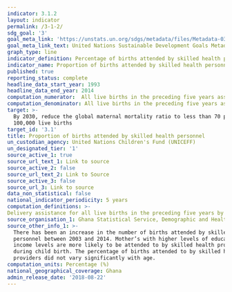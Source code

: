 ```yaml
---
indicator: 3.1.2
layout: indicator
permalink: /3-1-2/
sdg_goal: '3'
goal_meta_link: 'https://unstats.un.org/sdgs/metadata/files/Metadata-03-01-02.pdf'
goal_meta_link_text: United Nations Sustainable Development Goals Metadata (PDF 374 KB)
graph_type: line
indicator_definition: Percentage of births attended by skilled health personnel
indicator_name: Proportion of births attended by skilled health personnel
published: true
reporting_status: complete
headline_data_start_year: 1993
headline_data_end_year: 2014
computation_numerator:  All live births in the preceding five years assisted by a doctor, midwife, nurse or community health nurse     (skilled health provider)
computation_denominator: All live births in the preceding five years assisted by both skilled and unskilled health providers
target: >-
  By 2030, reduce the global maternal mortality ratio to less than 70 per
  100,000 live births
target_id: '3.1'
title: Proportion of births attended by skilled health personnel
un_custodian_agency: United Nations Children's Fund (UNICEFF)
un_designated_tier: '1'
source_active_1: true
source_url_text_1: Link to source
source_active_2: false
source_url_text_2: Link to Source
source_active_3: false
source_url_3: Link to source
data_non_statistical: false
national_indicator_periodicity: 5 years
computation_definitions: >-
Delivery assistance for all live births in the preceding five years by a doctor, midwife, nurse or community health nurse. Percentage of births attended by skilled health personnel (generally doctors, nurses or midwives) is the percentage of deliveries attended by health personnel trained in providing lifesaving obstetric care, including giving the necessary supervision, care and advice to women during pregnancy, labour and the post-partum period, conducting deliveries on their own, and caring for new-borns. Traditional birth attendants, even if they receive a short training course, are not included.
source_organisation_1: Ghana Statistical Service, Demographic and Health Survey, 2014, 2008, 2003, 1998, 1993.
source_other_info_1: >-
  There has been an increase in the number of births attended by skilled health
  personnel between 2003 and 2014. Mother’s with higher levels of education and
  income levels are more likely to be attended to by skilled health providers
  during child birth. The percentage of births attended to by skilled health
  providers did not vary significantly with age.
computation_units: Percentage (%)
national_geographical_coverage: Ghana
admin_release_date: '2018-08-22'
---
```

